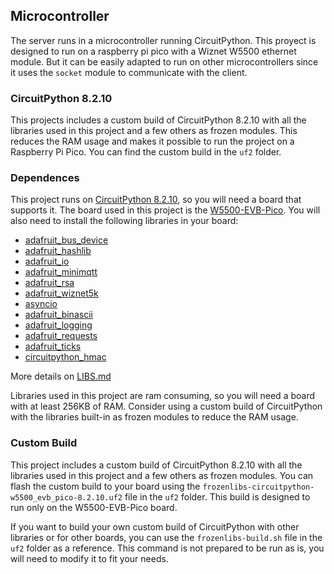 ## Microcontroller

The server runs in a microcontroller running CircuitPython. This proyect is designed to run on a raspberry pi pico with a Wiznet W5500 ethernet module. But it can be easily adapted to run on other microcontrollers since it uses the `socket` module to communicate with the client.

### CircuitPython 8.2.10

This projects includes a custom build of CircuitPython 8.2.10 with all the libraries used in this project and a few others as frozen modules. This reduces the RAM usage and makes it possible to run the project on a Raspberry Pi Pico. You can find the custom build in the `uf2` folder.

### Dependences

This project runs on [CircuitPython 8.2.10](https://circuitpython.org/), so you will need a board that supports it. The board used in this project is the [W5500-EVB-Pico](https://circuitpython.org/board/wiznet_w5500_evb_pico/). You will also need to install the following libraries in your board:

- [adafruit_bus_device](https://github.com/adafruit/Adafruit_CircuitPython_BusDevice)
- [adafruit_hashlib](https://github.com/adafruit/Adafruit_CircuitPython_hashlib)
- [adafruit_io](https://github.com/adafruit/Adafruit_CircuitPython_AdafruitIO)
- [adafruit_minimqtt](https://github.com/adafruit/Adafruit_CircuitPython_MiniMQTT)
- [adafruit_rsa](https://github.com/adafruit/Adafruit_CircuitPython_RSA)
- [adafruit_wiznet5k](https://github.com/adafruit/Adafruit_CircuitPython_Wiznet5k)
- [asyncio](https://github.com/adafruit/Adafruit_CircuitPython_asyncio)
- [adafruit_binascii](https://github.com/adafruit/Adafruit_CircuitPython_binascii)
- [adafruit_logging](https://github.com/adafruit/Adafruit_CircuitPython_Logging)
- [adafruit_requests](https://github.com/adafruit/Adafruit_CircuitPython_Requests)
- [adafruit_ticks](https://github.com/adafruit/Adafruit_CircuitPython_Ticks)
- [circuitpython_hmac](https://github.com/jimbobbennett/CircuitPython_HMAC)

More details on [LIBS.md](LIBS.md)

Libraries used in this project are ram consuming, so you will need a board with at least 256KB of RAM. Consider using a custom build of CircuitPython with the libraries built-in as frozen modules to reduce the RAM usage.

### Custom Build

This project includes a custom build of CircuitPython 8.2.10 with all the libraries used in this project and a few others as frozen modules. You can flash the custom build to your board using the `frozenlibs-circuitpython-w5500_evb_pico-8.2.10.uf2` file in the `uf2` folder. This build is designed to run only on the W5500-EVB-Pico board.

If you want to build your own custom build of CircuitPython with other libraries or for other boards, you can use the `frozenlibs-build.sh` file in the `uf2` folder as a reference. This command is not prepared to be run as is, you will need to modify it to fit your needs.
